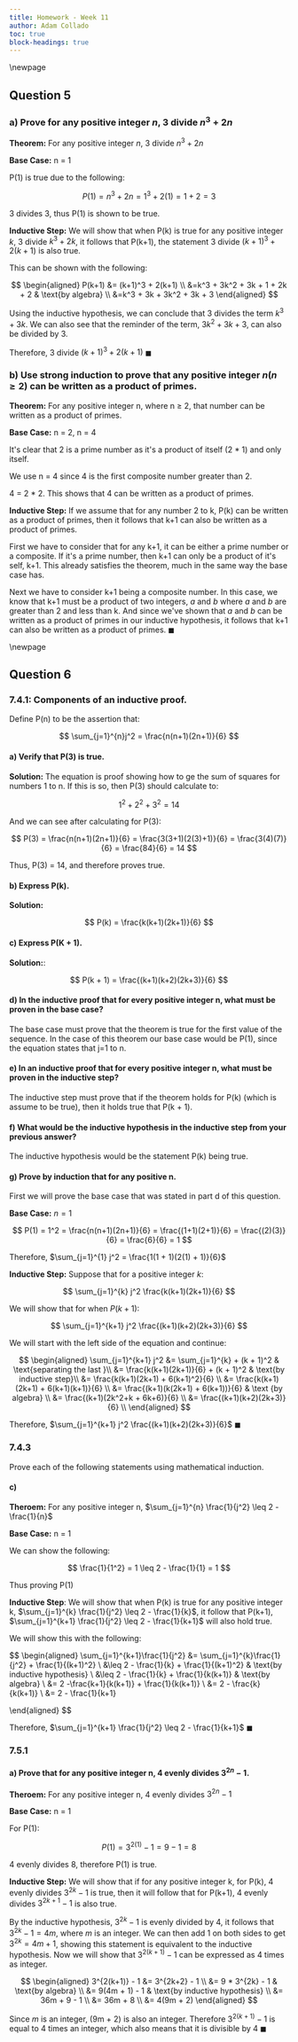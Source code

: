 ```yaml
---
title: Homework - Week 11
author: Adam Collado
toc: true
block-headings: true
---
```

\newpage

## Question 5

### a) Prove for any positive integer $n$, 3 divide $n^3 + 2n$

__Theorem:__ For any positive integer $n$, 3 divide $n^3 + 2n$

__Base Case:__ n = 1

P(1) is true due to the following:

$$
P(1) = n^3 + 2n = 1^3 + 2(1) = 1 + 2 = 3
$$

3 divides 3, thus P(1) is shown to be true.

__Inductive Step:__ We will show that when P(k) is true for any positive integer $k$, 3 divide $k^3 + 2k$, it follows that P(k+1), the statement 3 divide $(k+1)^3 + 2(k+1)$ is also true.

This can be shown with the following:

$$
\begin{aligned}
    P(k+1) &= (k+1)^3 + 2(k+1) \\
    &=k^3 + 3k^2 + 3k + 1 + 2k + 2 & \text{by algebra} \\
    &=k^3 + 3k + 3k^2 + 3k + 3
\end{aligned}
$$

Using the inductive hypothesis, we can conclude that 3 divides the term $k^3 + 3k$. We can also see that the reminder of the term, $3k^2 + 3k + 3$, can also be divided by 3.

Therefore, 3 divide $(k+1)^3 + 2(k+1)$
$\blacksquare$

### b) Use strong induction to prove that any positive integer $n(n \geq 2)$ can be written as a product of primes. 

__Theorem:__ For any positive integer n, where n $\geq$ 2, that number can be written as a product of primes.

__Base Case:__ n = 2, n = 4 

It's clear that 2 is a prime number as it's a product of itself (2 * 1) and only itself.

We use n = 4 since 4 is the first composite number greater than 2.

4 = 2 * 2. This shows that 4 can be written as a product of primes.

__Inductive Step:__ If we assume that for any number 2 to k, P(k) can be written as a product of primes, then it follows that k+1 can also be written as a product of primes.

First we have to consider that for any k+1, it can be either a prime number or a composite. If it's a prime number, then k+1 can only be a product of it's self, k+1. This already satisfies the theorem, much in the same way the base case has.

Next we have to consider k+1 being a composite number. In this case, we know that k+1 must be a product of two integers, $a$ and $b$ where $a$ and $b$ are greater than 2 and less than k. And since we've shown that $a$ and $b$ can be written as a product of primes in our inductive hypothesis, it follows that k+1 can also be written as a product of primes. $\blacksquare$

\newpage

## Question 6

### 7.4.1: Components of an inductive proof.

Define P(n) to be the assertion that:

$$
\sum_{j=1}^{n}j^2 = \frac{n(n+1)(2n+1)}{6}
$$

#### a) Verify that P(3) is true.

__Solution:__ The equation is proof showing how to ge the sum of squares for numbers 1 to n. If this is so, then P(3) should calculate to:

$$
1^2 + 2^2 + 3^2 = 14
$$

And we can see after calculating for P(3):

$$
P(3) = \frac{n(n+1)(2n+1)}{6} = \frac{3(3+1)(2(3)+1)}{6} = \frac{3(4)(7)}{6} = \frac{84}{6} = 14
$$

Thus, P(3) = 14, and therefore proves true.

#### b) Express P(k).

__Solution:__

$$
P(k) = \frac{k(k+1)(2k+1)}{6}
$$

#### c) Express P(K + 1).

__Solution:__:

$$
P(k + 1) = \frac{(k+1)(k+2)(2k+3)}{6}
$$

#### d) In the inductive proof that for every positive integer n, what must be proven in the base case?

The base case must prove that the theorem is true for the first value of the sequence. In the case of this theorem our base case would be P(1), since the equation states that j=1 to n.

#### e) In an inductive proof that for every positive integer n, what must be proven in the inductive step?

The inductive step must prove that if the theorem holds for P(k) (which is assume to be true), then it holds true that P(k + 1).


#### f) What would be the inductive hypothesis in the inductive step from your previous answer?

The inductive hypothesis would be the statement P(k) being true.

#### g) Prove by induction that for any positive n.

First we will prove the base case that was stated in part d of this question.

__Base Case:__ $n = 1$

$$
P(1) = 1^2 = \frac{n(n+1)(2n+1)}{6} = \frac{(1+1)(2+1)}{6} = \frac{(2)(3)}{6} = \frac{6}{6} = 1
$$

Therefore, $\sum_{j=1}^{1} j^2 = \frac{1(1 + 1)(2(1) + 1)}{6}$

__Inductive Step:__  Suppose that for a positive integer $k$:

$$
\sum_{j=1}^{k} j^2 \frac{k(k+1)(2k+1)}{6}
$$

We will show that for when $P(k+1)$:

$$
\sum_{j=1}^{k+1} j^2 \frac{(k+1)(k+2)(2k+3)}{6}
$$

We will start with the left side of the equation and continue:


$$
\begin{aligned}
    \sum_{j=1}^{k+1} j^2 &= \sum_{j=1}^{k} + (k + 1)^2 & \text{separating the last }\\
    &= \frac{k(k+1)(2k+1)}{6} + (k + 1)^2 & \text{by inductive step}\\
    &= \frac{k(k+1)(2k+1) + 6(k+1)^2}{6} \\
    &= \frac{k(k+1)(2k+1) + 6(k+1)(k+1)}{6} \\
    &= \frac{(k+1)(k(2k+1) + 6(k+1))}{6} & \text {by algebra} \\
    &= \frac{(k+1)(2k^2+k + 6k+6)}{6} \\ 
    &= \frac{(k+1)(k+2)(2k+3)}{6} \\ 
\end{aligned}
$$

Therefore, $\sum_{j=1}^{k+1} j^2 \frac{(k+1)(k+2)(2k+3)}{6}$
$\blacksquare$

### 7.4.3

Prove each of the following statements using mathematical induction.

#### c)

__Theroem:__ For any positive integer n, $\sum_{j=1}^{n} \frac{1}{j^2} \leq 2 - \frac{1}{n}$

__Base Case:__ n = 1

We can show the following:

$$
\frac{1}{1^2} = 1 \leq 2 - \frac{1}{1} = 1
$$

Thus proving P(1)

__Inductive Step__: We will show that when P(k) is true for any positive integer k, $\sum_{j=1}^{k} \frac{1}{j^2} \leq 2 - \frac{1}{k}$, it follow that P(k+1), $\sum_{j=1}^{k+1} \frac{1}{j^2} \leq 2 - \frac{1}{k+1}$ will also hold true.

We will show this with the following:

$$
\begin{aligned}
    \sum_{j=1}^{k+1}\frac{1}{j^2} &= \sum_{j=1}^{k}\frac{1}{j^2} + \frac{1}{(k+1)^2} \\
    &\leq 2 - \frac{1}{k} + \frac{1}{(k+1)^2} & \text{by inductive hypothesis} \\
    &\leq 2 - \frac{1}{k} + \frac{1}{k(k+1)} & \text{by algebra} \\
    &= 2 -\frac{k+1}{k(k+1)} + \frac{1}{k(k+1)} \\
    &= 2 - \frac{k}{k(k+1)} \\
    &= 2 - \frac{1}{k+1} 

\end{aligned}
$$

Therefore, $\sum_{j=1}^{k+1} \frac{1}{j^2} \leq 2 - \frac{1}{k+1}$
$\blacksquare$

### 7.5.1

#### a) Prove that for any positive integer n, 4 evenly divides $3^{2n} - 1$.

__Theroem:__ For any positive integer n, 4 evenly divides $3^{2n} - 1$

__Base Case:__ n = 1

For P(1):

$$
P(1) = 3^{2(1)} - 1 = 9 - 1 = 8
$$

4 evenly divides 8, therefore P(1) is true.

__Inductive Step:__ We will show that if for any positive integer k, for P(k), 4 evenly divides $3^{2k} - 1$ is true, then it will follow that for P(k+1), 4 evenly divides $3^{2k+1} - 1$ is also true.

By the inductive hypothesis, $3^{2k}-1$ is evenly divided by 4, it follows that $3^{2k}-1 = 4m$, where $m$ is an integer. We can then add 1 on both sides to get $3^{2k} = 4m + 1$, showing this statement is equivalent to the inductive hypothesis. Now we will show that $3^{2(k+1)}-1$ can be expressed as 4 times as integer.

$$
\begin{aligned}
    3^{2(k+1)} - 1 &= 3^{2k+2} - 1 \\
    &= 9 * 3^{2k} - 1 & \text{by algebra} \\
    &= 9(4m + 1) - 1 & \text{by inductive hypothesis} \\
    &= 36m + 9 - 1 \\
    &= 36m + 8 \\
    &= 4(9m + 2)
\end{aligned}
$$

Since $m$ is an integer, (9m + 2) is also an integer. Therefore $3^{2(k+1)} - 1$ is equal to 4 times an integer, which also means that it is divisible by 4 $\blacksquare$